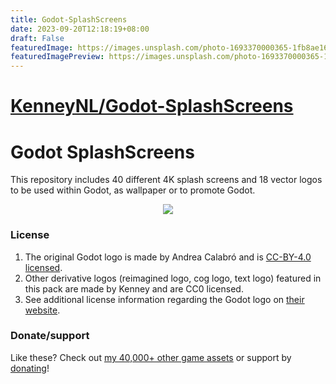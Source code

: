 ```yaml
---
title: Godot-SplashScreens
date: 2023-09-20T12:18:19+08:00
draft: False
featuredImage: https://images.unsplash.com/photo-1693370000365-1fb8ae16f9d5?ixid=M3w0NjAwMjJ8MHwxfHJhbmRvbXx8fHx8fHx8fDE2OTUxODMzMTR8&ixlib=rb-4.0.3
featuredImagePreview: https://images.unsplash.com/photo-1693370000365-1fb8ae16f9d5?ixid=M3w0NjAwMjJ8MHwxfHJhbmRvbXx8fHx8fHx8fDE2OTUxODMzMTR8&ixlib=rb-4.0.3
---
```


# [KenneyNL/Godot-SplashScreens](https://github.com/KenneyNL/Godot-SplashScreens)

# Godot SplashScreens

This repository includes 40 different 4K splash screens and 18 vector logos to be used within Godot, as wallpaper or to promote Godot.

<p align="center"><img src="Preview.png"/></p>

### License

1. The original Godot logo is made by Andrea Calabró and is [CC-BY-4.0 licensed](https://github.com/godotengine/godot/blob/master/LOGO_LICENSE.md).
2. Other derivative logos (reimagined logo, cog logo, text logo) featured in this pack are made by Kenney and are CC0 licensed.
3. See additional license information regarding the Godot logo on [their website](https://godotengine.org/press/).

### Donate/support

Like these? Check out [my 40,000+ other game assets](https://kenney.nl/assets) or support by [donating](https://kenney.nl/donate)!